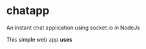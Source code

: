 # chatapp
An instant chat application using socket.io in NodeJs

This simple web app <strong> uses </strong> 
